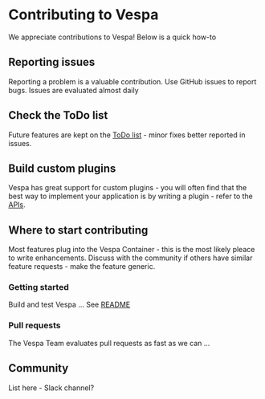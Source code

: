 # Contributing to Vespa
We appreciate contributions to Vespa!
Below is a quick how-to


## Reporting issues
Reporting a problem is a valuable contribution.
Use GitHub issues to report bugs. Issues are evaluated almost daily


## Check the ToDo list
Future features are kept on the [ToDo list](TODO.md) - 
minor fixes better reported in issues.


## Build custom plugins
Vespa has great support for custom plugins -
you will often find that the best way to implement your application is by writing a plugin -
refer to the [APIs](http://docs.vespa.ai/documentation/api.html).


## Where to start contributing
Most features plug into the Vespa Container - this is the most likely pleace to write enhancements.
Discuss with the community if others have similar feature requests - make the feature generic.

### Getting started
Build and test Vespa ... See [README](README.md) 

### Pull requests
The Vespa Team evaluates pull requests as fast as we can ...

## Community
List here - Slack channel?
